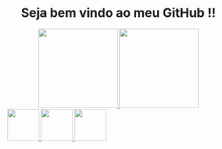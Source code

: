 <head> 
<link rel="stylesheet" href="https://cdn.jsdelivr.net/gh/devicons/devicon@v2.14.0/devicon.min.css">
</head>   
 
 <i class="devicon-html5-plain-wordmark colored"></i>
<div align="center">
    <h1> Seja bem vindo ao meu GitHub !!</h1>
</div>

<div class="container">
    <div align="center">  
        <a href="http://www.vitorcostatec.com.br/">
        <img height="180em" src="https://github-readme-stats.vercel.app/api?username=vitorcostati&show_icons=true&theme=merko&include_all_commits=true&count_private=true"/>
        <img height="180em" src="https://github-readme-stats.vercel.app/api/top-langs/?username=vitorcostati&layout=compact&langs_count=7&theme=merko"/>
    </div>
</div>
   
<img height="72" src="https://cdn.jsdelivr.net/gh/devicons/devicon/icons/html5/html5-original-wordmark.svg" />
<img height="72" src="https://cdn.jsdelivr.net/gh/devicons/devicon/icons/css3/css3-original-wordmark.svg" /> 
<img height="72" src="https://cdn.jsdelivr.net/gh/devicons/devicon/icons/javascript/javascript-original.svg" />   
